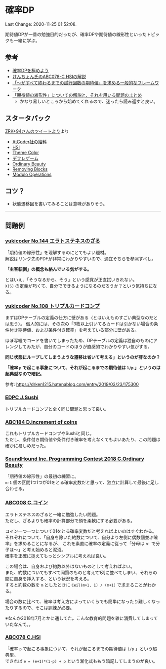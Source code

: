 # 確率DP

Last Change: 2020-11-25 01:52:08.

期待値DPが一番の勉強目的だったが、確率DPや期待値の線形性といったトピックも一緒に学ぶ。

## 参考

- [確率DPを極めよう](https://compro.tsutaj.com//archive/180220_probability_dp.pdf)
- [けんちょん氏のABC078-C HSIの解説](https://drken1215.hatenablog.com/entry/2019/03/23/175300)
- [「〜がすべて終わるまでの試行回数の期待値」を求める一般的なフレームワーク](https://drken1215.hatenablog.com/entry/2019/03/23/214500)
- [「期待値の線形性」についての解説と、それを用いる問題のまとめ](https://qiita.com/drken/items/3fe1613c44de1f3bfbe1)
  - かなり易しいところから始めてくれるので、迷ったら読み返すと良い。

## スタータパック

[ZRK+94さんのツイートより](https://twitter.com/Zen_Re_Kkyo/status/1135152582194651136)より

- [AtCoder社の給料](https://atcoder.jp/contests/abc003/tasks/abc003_1)
- [HSI](https://atcoder.jp/contests/abc078/tasks/arc085_a)
- [Theme Color](https://atcoder.jp/contests/code-festival-2018-final/tasks/code_festival_2018_final_b)
- [デフレゲーム](https://atcoder.jp/contests/tkppc3/tasks/tkppc3_e)
- [Ordinary Beauty](https://atcoder.jp/contests/soundhound2018-summer-qual/tasks/soundhound2018_summer_qual_c)
- [Removing Blocks](https://atcoder.jp/contests/agc028/tasks/agc028_b)
- [Modulo Operations](https://atcoder.jp/contests/exawizards2019/tasks/exawizards2019_d)

## コツ？

- 状態遷移図を書いてみることは意味がありそう。

---

## 問題例

### [yukicoder No.144 エラトステネスのざる](https://yukicoder.me/problems/no/144)

「期待値の線形性」を理解するのにとてもよい題材。  
解説はリンク先のPDFが非常にわかりやすいので、適宜そちらを参照すべし。

**「主客転倒」の概念も絡んでいる気がする。**

とはいえ、「そうなるから、そう」という感覚が正直拭いきれない。  
`X(S)` の定義が巧くて、自分でできるようになるのだろうか？という気持ちになる。

### [yukicoder No.108 トリプルカードコンプ](https://yukicoder.me/problems/no/108)

まずはDPテーブルの定義の仕方に壁がある（とはいえものすごい典型なのだとは思う）。 
個人的には、その次の「3枚以上引いてるカードは引かない場合の条件付き期待値、および条件付き確率」を考えている部分に壁がある。

ほぼ写経でコードを書いてしまったため、DPテーブルの定義は独自のものにアレンジしてみたが、自分のコードのほうが直感的でわかりやすい気がする。

**同じ状態にループしてしまうような遷移は省いて考える」というのが肝なのか？**

**「確率 `p` で起こる事象について、それが起こるまでの期待値は `1/p` 」というのは超典型なので暗記。**

参考: https://drken1215.hatenablog.com/entry/2019/03/23/175300

### [EDPC J.Sushi](https://atcoder.jp/contests/dp/tasks/dp_j)

トリプルカードコンプと全く同じ問題と思って良い。

### [ABC184 D.increment of coins](https://atcoder.jp/contests/abc184/tasks/abc184_d)

これもトリプルカードコンプやSushiと同じ。  
ただし、条件付き期待値や条件付き確率を考えなくてもよいあたり、この問題は確かに易しめだった。

### [SoundHound Inc. Programming Contest 2018 C.Ordinary Beauty](https://atcoder.jp/contests/soundhound2018-summer-qual/tasks/soundhound2018_summer_qual_c)

「期待値の線形性」の最初の練習に。  
`m-1` 個の区間1つ1つが01をとる確率変数だと思って、独立に計算して最後に足し合わせる。

### [ABC008 C.コイン](https://atcoder.jp/contests/abc008/tasks/abc008_3)

エラトステネスのざると一緒に勉強したい問題。  
ただし、ざるよりも確率の計算部分で頭を柔軟にする必要がある。

コイン一つ一つについて01をとる確率変数だと考えればよいのはすぐわかる。  
それぞれについて、「自身を除いた約数について、自分より左側に偶数個並ぶ確率」を求めることになるが、
これを素直に確率の定義に従って「分母は `n!` で分子は〜」と考え始めると泥沼。  
確率を正確に捉えてもっとシンプルに考えれば良い。

この場合は、自身および約数以外はないものとして考えればよい。  
また、約数についてもすべて同質のものと考えて1列に並べてしまい、それらの間に自身を挿入する、という状況を考える。  
すると約数の数を `m` としたときに `Ceil(m+1, 1) / (m+1)` で求まることがわかる。

場合の数に比べて、確率は考え方によっていくらでも簡単になったり難しくなったりするので、そこは訓練が必要。

※なんか2018年7月とかに通してた。こんな教育的問題を雑に消費してしまっていたなんて。。

### [ABC078 C.HSI](https://atcoder.jp/contests/abc078/tasks/arc085_a)

「確率 `p` で起こる事象について、それが起こるまでの期待値は `1/p` 」という超典型。  
できれば `e = (e+1)*(1-p) + p` という漸化式ももう暗記してしまうのが良い。
